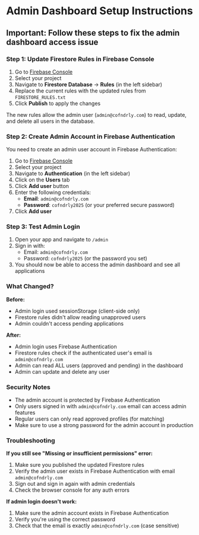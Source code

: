 # Admin Dashboard Setup Instructions

## Important: Follow these steps to fix the admin dashboard access issue

### Step 1: Update Firestore Rules in Firebase Console

1. Go to [Firebase Console](https://console.firebase.google.com/)
2. Select your project
3. Navigate to **Firestore Database** → **Rules** (in the left sidebar)
4. Replace the current rules with the updated rules from `FIRESTORE_RULES.txt`
5. Click **Publish** to apply the changes

The new rules allow the admin user (`admin@cofndrly.com`) to read, update, and delete all users in the database.

### Step 2: Create Admin Account in Firebase Authentication

You need to create an admin user account in Firebase Authentication:

1. Go to [Firebase Console](https://console.firebase.google.com/)
2. Select your project
3. Navigate to **Authentication** (in the left sidebar)
4. Click on the **Users** tab
5. Click **Add user** button
6. Enter the following credentials:
   - **Email**: `admin@cofndrly.com`
   - **Password**: `cofndrly2025` (or your preferred secure password)
7. Click **Add user**

### Step 3: Test Admin Login

1. Open your app and navigate to `/admin`
2. Sign in with:
   - Email: `admin@cofndrly.com`
   - Password: `cofndrly2025` (or the password you set)
3. You should now be able to access the admin dashboard and see all applications

### What Changed?

**Before:**
- Admin login used sessionStorage (client-side only)
- Firestore rules didn't allow reading unapproved users
- Admin couldn't access pending applications

**After:**
- Admin login uses Firebase Authentication
- Firestore rules check if the authenticated user's email is `admin@cofndrly.com`
- Admin can read ALL users (approved and pending) in the dashboard
- Admin can update and delete any user

### Security Notes

- The admin account is protected by Firebase Authentication
- Only users signed in with `admin@cofndrly.com` email can access admin features
- Regular users can only read approved profiles (for matching)
- Make sure to use a strong password for the admin account in production

### Troubleshooting

**If you still see "Missing or insufficient permissions" error:**

1. Make sure you published the updated Firestore rules
2. Verify the admin user exists in Firebase Authentication with email `admin@cofndrly.com`
3. Sign out and sign in again with admin credentials
4. Check the browser console for any auth errors

**If admin login doesn't work:**

1. Make sure the admin account exists in Firebase Authentication
2. Verify you're using the correct password
3. Check that the email is exactly `admin@cofndrly.com` (case sensitive)


